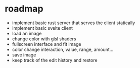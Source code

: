 # roadmap

- implement basic rust server that serves the client statically
- implement basic svelte client
- load an image
- change color with glsl shaders
- fullscreen interface and fit image
- color change interaction, value, range, amount...
- save image
- keep track of the edit history and restore
